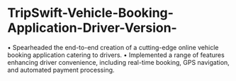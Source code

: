 # TripSwift-Vehicle-Booking-Application-Driver-Version-
• Spearheaded the end-to-end creation of a cutting-edge online vehicle booking  application catering to drivers. • Implemented a range of features enhancing driver convenience, including real-time  booking, GPS navigation, and automated payment processing.
